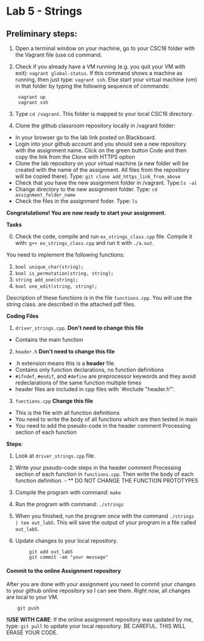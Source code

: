 # Lab 5 - Strings

## Preliminary steps: 

1. Open a terminal window on your machine, go to your CSC16 folder with the Vagrant file (use cd command.
2. Check if you already have a VM running (e.g. you quit your VM with exit): `vagrant global-status`. If this command shows a machine as running, then just type: `vagrant ssh`. Else start your virtual machine (vm) in that folder by typing the following sequence of commands: 

		vagrant up
		vagrant ssh 

2. Type `cd /vagrant`. This folder is mapped to your local CSC16 directory.

3. Clone the github classroom repository locally in /vagrant folder:
	
  - In your browser go to the lab link posted on Blackboard.
  - Login into your github account and you should see a new repository with 
the assignment name. Click on the green button Code and then copy the link from the Clone with HTTPS option
  - Clone the lab repository on your virtual machine (a new folder will be created with the name of the assignment. All files from the repository will be copied there). Type: `git clone add_https_link_from_above`
  - Check that you have the new assignment folder in /vagrant. Type:`ls -al`
  - Change directory to the new assignment folder. Type: `cd assignment_folder_name`
  - Check the files in the assignment foder. Type: `ls`
		
**Congratulations! You are now ready to start your assignment.**


**Tasks**

0. Check the code, compile and run `ex_strings_class.cpp` file. Compile it with: `g++ ex_strings_class.cpp` and run it with `./a.out`.

You need to implement the following functions:
1. `bool unique_char(string);`
2. `bool is_permutation(string, string);`
3. `string add_one(string);`
4. `bool one_edit(string, string);`

Description of these functions is in the file `functions.cpp`. You will use the string class. are described in the attached pdf files.

**Coding Files** 

1. `driver_strings.cpp`. **Don't need to change this file**
  - Contains the main function
2. `header.h` **Don't need to change this file**
  - .h extension means this is a **header** file.
  - Contains only function declarations, no function definitions
  - `#ifndef`, `#endif`, and `#define` are preprocessor keywords and they avoid redeclarations of the same function multiple times
  - header files are included in cpp files with `#include "header.h"'. 
3. `functions.cpp` **Change this file**
  - This is the file with all function definitions
  - You need to write the body of all functions which are then tested in main
  - You need to add the pseudo-code in the header comment Processing section of each function
  
**Steps**:
1. Look at `driver_strings.cpp` file. 
3. Write your pseudo-code steps in the header comment Processing section of each function in `functions.cpp`. Then write the body of each function definition. - ** DO NOT CHANGE THE FUNCTION PROTOTYPES
4. Compile the program with command: `make`
5. Run the program with command: `./strings`
6. When you finished, run the program once with the command `./strings | tee out_lab5`. This will save the output 
of your program in a file called `out_lab5`.  
7. Update changes to your local repository. 
			
			git add out_lab5
			git commit -am "your message"

	
#### Commit to the online Assignment repository 

After you are done with your assignment you need to commit your changes to your github online repository so I can see them. Right now, all changes are local to your VM. 
	
		git push

**!USE WITH CARE**: If the online assignment repository was updated by me, type: `git pull` to update your local repository. BE CAREFUL. THIS WILL ERASE YOUR CODE. 






